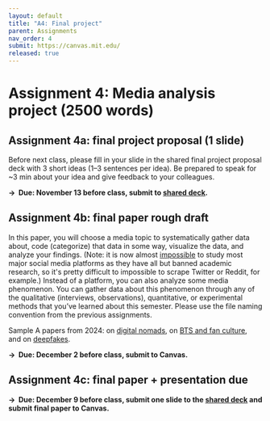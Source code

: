 ```yaml
---
layout: default
title: "A4: Final project"
parent: Assignments
nav_order: 4
submit: https://canvas.mit.edu/
released: true
---
```


# Assignment 4: Media analysis project (2500 words)

## Assignment 4a: final project proposal (1 slide)
Before next class, please fill in your slide in the shared final project proposal deck with 3 short ideas (1–3 sentences per idea). Be prepared to speak for ~3 min about your idea and give feedback to your colleagues.

**&rarr; &nbsp;Due: November 13 before class, submit to [shared deck](https://docs.google.com/presentation/d/1K6U8tAHG4w23jkQpWRQ_cPLyzyPnd4XEzJZci4bN-gs/edit#slide=id.g2f0eb9869d1_0_0).** 

## Assignment 4b: final paper rough draft 
In this paper, you will choose a media topic to systematically gather data about, code (categorize) that data in some way, visualize the data, and analyze your findings. (Note: it is now almost [impossible](https://www.prospectmagazine.co.uk/ideas/technology/63752/when-internet-becomes-unknowable-social-media-tools) to study most major social media platforms as they have all but banned academic research, so it's pretty difficult to impossible to scrape Twitter or Reddit, for example.) Instead of a platform, you can also analyze some media phenomenon. You can gather data about this phenomenon through any of the qualitative (interviews, observations), quantitative, or experimental methods that you’ve learned about this semester. Please use the file naming convention from the previous assignments. 

Sample A papers from 2024: on [digital nomads](https://drive.google.com/file/d/1cwvgsd4Kw2KVT8S6sVb3pYpfqsECNcTa/view), on [BTS and fan culture](https://drive.google.com/file/d/1TjliFc6657E9ZiUFfRObafgkDj_UM0ns/view), and on [deepfakes](https://drive.google.com/file/d/18hElHfhi1ZKTj9OeGcuREi5Gre_41zI8/view).

**&rarr; &nbsp;Due: December 2 before class, submit to Canvas.** 

## Assignment 4c: final paper + presentation due 
**&rarr; &nbsp;Due: December 9 before class, submit one slide to the [shared deck](https://docs.google.com/presentation/d/1Bj-o7n-FFSSvJOwPSlliwFSyYSgkVTceT2M4Jb6qLjw/edit?usp=sharing) and submit final paper to Canvas.** 
